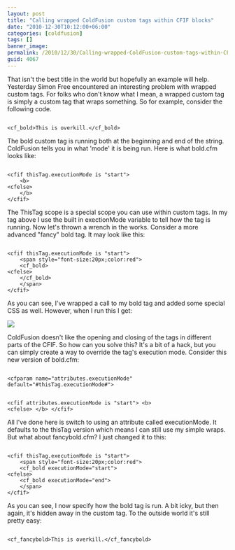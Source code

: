 ```yaml
---
layout: post
title: "Calling wrapped ColdFusion custom tags within CFIF blocks"
date: "2010-12-30T10:12:00+06:00"
categories: [coldfusion]
tags: []
banner_image: 
permalink: /2010/12/30/Calling-wrapped-ColdFusion-custom-tags-within-CFIF-blocks
guid: 4067
---
```


That isn't the best title in the world but hopefully an example will help. Yesterday Simon Free encountered an interesting problem with wrapped custom tags. For folks who don't know what I mean, a wrapped custom tag is simply a custom tag that wraps something. So for example, consider the following code.
<!--more-->
<p>
<code>
&lt;cf_bold&gt;This is overkill.&lt;/cf_bold&gt;
</code>

<p>

The bold custom tag is running both at the beginning and end of the string. ColdFusion tells you in what 'mode' it is being run. Here is what bold.cfm looks like:

<p>

<code>
&lt;cfif thisTag.executionMode is "start"&gt;
	&lt;b&gt;
&lt;cfelse&gt;
	&lt;/b&gt;
&lt;/cfif&gt;
</code>

<p>

The ThisTag scope is a special scope you can use within custom tags. In my tag above I use the built in exectionMode variable to tell how the tag is running. Now let's thrown a wrench in the works. Consider a more advanced "fancy" bold tag. It may look like this:

<p>

<code>
&lt;cfif thisTag.executionMode is "start"&gt;
	&lt;span style="font-size:20px;color:red"&gt;
	&lt;cf_bold&gt;
&lt;cfelse&gt;
	&lt;/cf_bold&gt;
	&lt;/span&gt;
&lt;/cfif&gt;
</code>

<p>

As you can see, I've wrapped a call to my bold tag and added some special CSS as well. However, when I run this I get:

<p>

<img src="https://static.raymondcamden.com/images/ScreenClip5.png" />

<p>

ColdFusion doesn't like the opening and closing of the tags in different parts of the CFIF. So how can you solve this? It's a bit of a hack, but you can simply create a way to override the tag's execution mode. Consider this new version of bold.cfm:

<p>

<code>
&lt;cfparam name="attributes.executionMode" default="#thisTag.executionMode#"&gt;

&lt;cfif attributes.executionMode is "start"&gt;
	&lt;b&gt;
&lt;cfelse&gt;
	&lt;/b&gt;
&lt;/cfif&gt;
</code>

<p>

All I've done here is switch to using an attribute called executionMode. It defaults to the thisTag version which means I can still use my simple wraps. But what about fancybold.cfm? I just changed it to this:

<p>

<code>
&lt;cfif thisTag.executionMode is "start"&gt;
	&lt;span style="font-size:20px;color:red"&gt;
	&lt;cf_bold executionMode="start"&gt;
&lt;cfelse&gt;
	&lt;cf_bold executionMode="end"&gt;
	&lt;/span&gt;
&lt;/cfif&gt;
</code>

<p>

As you can see, I now specify how the bold tag is run. A bit icky, but then again, it's hidden away in the custom tag. To the outside world it's still pretty easy:

<p>

<code>
&lt;cf_fancybold&gt;This is overkill.&lt;/cf_fancybold&gt;
</code>